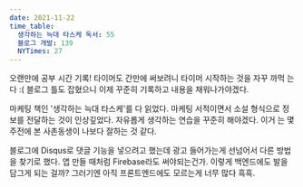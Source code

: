 ```yaml
---
date: 2021-11-22
time_table:
  생각하는 늑대 타스케 독서: 55
  블로그 개발: 139
  NYTimes: 27
---
```


오랜만에 공부 시간 기록! 타이머도 간만에 써보려니 타이머 시작하는 것을 자꾸 까먹
는다 :( 블로그 틀도 잡혔으니 이제 꾸준히 기록하고 내용을 채워나가야겠다.

마케팅 책인 '생각하는 늑대 타스케'를 다 읽었다. 마케팅 서적이면서 소설 형식으로
정보를 전달하는 것이 인상깊었다. 자유롭게 생각하는 연습을 꾸준히 해야겠다. 이거
는 몇 주전에 본 사촌동생이 나보다 잘하는 것 같다.

블로그에 Disqus로 댓글 기능을 넣으려고 했는데 광고 들어가는게 선넘어서 다른 방법
을 찾기로 했다. 앱 만들 때처럼 Firebase라도 써야되는건가. 이렇게 백엔드에도 발을
담그게 되는 걸까? 그러기엔 아직 프론트엔드에도 모르는게 너무 많다 흑흑.
